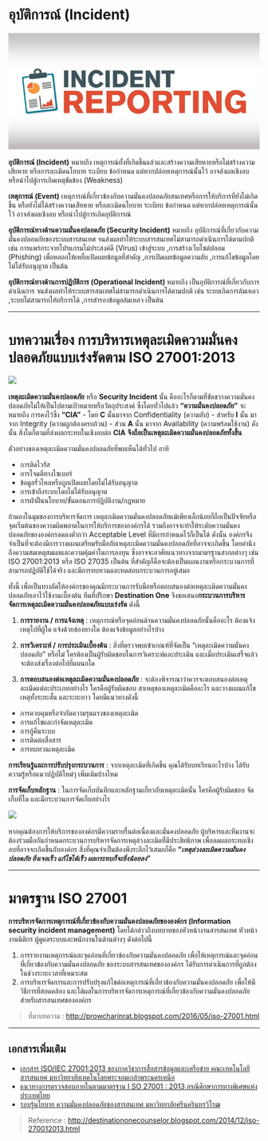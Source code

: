 อุบัติการณ์ (Incident)
==

![](img.jpg)

**อุบัติการณ์ (Incident)** หมายถึง เหตุการณ์ทั้งที่เกิดขึ้นแล้วและสร้างความเสียหายหรือไม่สร้างความเสียหาย หรือการละเมิดนโยบาย ระเบียบ ข้อกำหนด แต่หากปล่อยเหตุการณ์นั้นไว้ อาจส่งผลเชิงลบ หรือนำไปสู่การเกิดเหตุขัดข้อง (Weakness)

**เหตุการณ์ (Event)** เหตุการณ์ที่เกี่ยวข้องกับความมั่นคงปลอดภัยสนเทศหรือการให้บริการที่ยังไม่เกิดขึ้น หรือยังไม่ได้สร้างความเสียหาย หรือละเมิดนโยบาย ระเบียบ ข้อกำหนด แต่หากปล่อยเหตุการณ์นั้นไว้ อาจส่งผลเชิงลบ หรือนำไปสู่การเกิดอุบัติการณ์

**อุบัติการณ์ทางด้านความมั่นคงปลอดภัย (Security Incident)** หมายถึง อุบัติการณ์ที่เกี่ยวกับความมั่นคงปลอดภัยของระบบสารสนเทศ จนส่งผลทำให้ระบบสารสนเทศไม่สามารถดำเนินการได้ตามปกติ เช่น การแพร่กระจายโปรแกรมไม่ประสงค์ดี (Virus) เข้าสู่ระบบ ,การสร้างเว็บไซต์ปลอม (Phishing) เพื่อหลอกให้เหยื่อเปิดเผยข้อมูลที่สำคัญ ,การเปิดเผยข้อมูลความลับ ,การแก้ไขข้อมูลโดยไม่ได้รับอนุญาต เป็นต้น

**อุบัติการณ์ทางด้านการปฏิบัติการ (Operational Incident)** หมายถึง เป็นอุบัติการณ์ที่เกี่ยวกับการดำเนินการ จนส่งผลทำให้ระบบสารสนเทศไม่สามารถดำเนินการได้ตามปกติ เช่น ระบบเกิดการล้มเหลว ,ระบบไม่สามารถให้บริการได้ ,การสำรองข้อมูลล้มเหลว เป็นต้น

---



บทความเรื่อง การบริหารเหตุละเมิดความมั่นคงปลอดภัยแบบเร่งรัดตาม ISO 27001:2013
==

![](http://2.bp.blogspot.com/-k9U7ms8e9sw/VIWdvh9MX5I/AAAAAAAAAXk/cyHmCKcs0gM/s1600/photo_security.jpg)

**เหตุละเมิดความมั่นคงปลอดภัย**  หรือ **Security Incident** นั้น คืออะไรก็ตามที่ขัดขวางความมั่นคงปลอดภัยไม่ให้เป็นไปตามเป้าหมายหรือวัตถุประสงค์ ซึ่งโดยทั่วไปแล้ว **“ความมั่นคงปลอดภัย”** จะหมายถึง การคงไว้ซึ่ง **“CIA”** - โดย **C**  นั้นมาจาก Confidentiality (ความลับ) - สำหรับ **I**  นั้น มาจาก Integrity (ความถูกต้องครบถ้วน) - ส่วน **A**  นั้น มาจาก Availability (ความพร้อมใช้งาน) ดังนั้น สิ่งใดก็ตามที่ส่งผลกระทบในเชิงลบต่อ **CIA** **จึงถือเป็นเหตุละเมิดความมั่นคงปลอดภัยทั้งสิ้น**

  
ตัวอย่างของเหตุละเมิดความมั่นคงปลอดภัยที่พบเห็นได้ทั่วไป อาทิ

- การติดไวรัส  
- การโจมตีทางไซเบอร์  
- ข้อมูลรั่วไหลหรือถูกเปิดเผยโดยไม่ได้รับอนุญาต
- การเข้าถึงระบบโดยไม่ได้รับอนุญาต
- การฝ่าฝืนนโยบาย/ขั้นตอนการปฏิบัติงาน/กฎหมาย

  
ถ้ามองในมุมของการบริหารจัดการ เหตุละเมิดความมั่นคงปลอดภัยแม้เพียงเล็กน้อยก็ถือเป็นปัจจัยหรือจุดเริ่มต้นของความผิดพลาดในการให้บริการขององค์กรได้ รวมถึงอาจจะทำให้ระดับความมั่นคงปลอดภัยขององค์กรลดลงต่ำกว่า Acceptable Level  ที่มีการกำหนดไว้ก็เป็นได้ ดังนั้น องค์กรจึงจำเป็นที่จะต้องมีการวางแผนเตรียมรับมือกับเหตุละเมิดความมั่นคงปลอดภัยที่อาจจะเกิดขึ้น โดยคำนึงถึงความสมเหตุสมผลและความคุ้มค่าในการลงทุน ซึ่งอาจจะอาศัยแนวทางจากมาตรฐานสากลต่างๆ เช่น ISO 27001:2013  หรือ ISO 27035  เป็นต้น ที่สำคัญก็คือจะต้องเป็นแผนงานหรือกระบวนการที่สามารถปฏิบัติใช้ได้จริง และมีการทบทวนและทดสอบกระบวนการอยู่เสมอ  

ทั้งนี้ เพื่อเป็นทางลัดให้องค์กรของคุณมีกระบวนการรับมือหรือตอบสนองต่อเหตุละเมิดความมั่นคงปลอดภัยเอาไว้ใช้งานเบื้องต้น ทีมที่ปรึกษา **Destination One**  จึงขอเสนอ**กระบวนการบริหารจัดการเหตุละเมิดความมั่นคงปลอดภัยแบบเร่งรัด**  ดังนี้
  

1. **การรายงาน /  การแจ้งเหตุ** : เหตุการณ์หรือจุดอ่อนด้านความมั่นคงปลอดภัยนั้นคืออะไร ต้องแจ้งเหตุไปที่ผู้ใด แจ้งด้วยช่องทางใด  ต้องแจ้งข้อมูลอย่างไรบ้าง  

2. **การวิเคราะห์ /** **การประเมินเบื้องต้น** : สิ่งที่ตรวจพบเข้าเกณฑ์ที่จัดเป็น “เหตุละเมิดความมั่นคงปลอดภัย” หรือไม่ ใครต้องเป็นผู้รับผิดชอบในการวิเคราะห์และประเมิน และเมื่อประเมินเสร็จแล้วจะต้องส่งเรื่องต่อไปที่แผนกใด  

3. **การตอบสนองต่อเหตุละเมิดความมั่นคงปลอดภัย** : จะต้องพิจารณาว่าควรจะตอบสนองต่อเหตุละเมิดแต่ละประเภทอย่างไร ใครคือผู้รับผิดชอบ สาเหตุของเหตุละเมิดคืออะไร และวางแผนแก้ไขเหตุทั้งระยะสั้น และระยะยาว โดยมีแนวทางดังนี้

- การควบคุมหรือจำกัดความรุนแรงของเหตุละเมิด
- การแก้ไขและกำจัดเหตุละเมิด
- การกู้คืนระบบ
- การติดต่อสื่อสาร
- การทบทวนเหตุละเมิด  

**การเรียนรู้และการปรับปรุงกระบวนการ** : จากเหตุละเมิดที่เกิดขึ้น คุณได้รับบทเรียนอะไรบ้าง ได้รับความรู้หรือแนวปฏิบัติใหม่ๆ เพิ่มเติมบ้างไหม  

**การจัดเก็บหลักฐาน** : ในการจัดเก็บบันทึกและหลักฐานเกี่ยวกับเหตุละเมิดนั้น ใครคือผู้รับผิดชอบ จัดเก็บที่ใด และมีกระบวนการจัดเก็บอย่างไร

  
![](http://1.bp.blogspot.com/-ZqLHCWY7iro/VIWd4yP64BI/AAAAAAAAAXs/N6acmKuvBZE/s1600/security_incident_handling.jpg)

  

หากคุณต้องการให้บริการขององค์กรมีความราบรื่นต่อเนื่องและมั่นคงปลอดภัย ผู้บริหารและทีมงานจะต้องร่วมมือกันกำหนดกระบวนการบริหารจัดการเหตุล่วงละเมิดที่มีประสิทธิภาพ เพื่อลดผลกระทบเชิงลบที่อาจจะเกิดขึ้นกับองค์กร สิ่งที่คุณจำเป็นต้องพึงระลึกไว้เสมอก็คือ **“_เหตุล่วงละเมิดความมั่นคงปลอดภัย ยิ่งเจอเร็ว แก้ไขได้เร็ว ผลกระทบก็จะยิ่งน้อยลง_”**

----


มาตรฐาน ISO 27001
==

**การบริหารจัดการเหตุการณ์ที่เกี่ยวข้องกับความมั่นคงปลอดภัยขององค์กร (Information security incident management)** โดยได้กล่าวถึงบทบาทของหัวหน้างานสารสนเทศ หัวหน้างานนิติกร ผู้ดูแลระบบและพนักงานในด้านต่างๆ ดังต่อไปนี้
1. การรายงานเหตุการณ์และจุดอ่อนที่เกี่ยวข้องกับความมั่นคงปลอดภัย เพื่อให้เหตุการณ์และจุดอ่อนที่เกี่ยวข้องกับความมั่นคงปลอดภัย ของระบบสารสนเทศขององค์กร ได้รับการดำเนินการที่ถูกต้องในช่วงระยะเวลาที่เหมาะสม  
2. การบริหารจัดการและการปรับปรุงแก้ไขต่อเหตุการณ์ที่เกี่ยวข้องกับความมั่นคงปลอดภัย เพื่อให้มีวิธีการที่สอดคล้อง และได้ผลในการบริหารจัดการเหตุการณ์ที่เกี่ยวข้องกับความมั่นคงปลอดภัยสำหรับสารสนเทศขององค์กร

> ที่มาบทความ : http://prowcharinrat.blogspot.com/2016/05/iso-27001.html

-----

## เอกสารเพิ่มเติม
- [เอกสาร ISO/IEC 27001:2013 ของภาควิชาการสื่อสารข้อมูลและเครือข่าย คณะเทคโนโลยีสารสนเทศ มหาวิทยาลัยเทคโนโลยพระจอมเกล้าพระนครเหนือ ](doc-01.pdf)
- [แนวทางการตรวจสอบภายในตามมาตรฐาน I SO 27001 : 2013 กรณีศึกษาการทางพิเศษแห่งประเทศไทย](doc-02.pdf)
- [รอบรู้นโยบาย ความมั่นคงปลอดภัยของสารสนเทศ มหาวิทยาลัยศรีนครินทรวิโรฒ](doc-03.pdf)

> Reference : http://destinationonecounselor.blogspot.com/2014/12/iso-270012013.html


